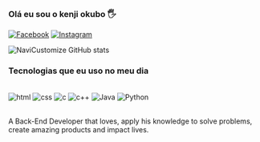 
### Olá eu sou o kenji okubo 🖐️

[![Facebook](https://img.shields.io/badge/Facebook-1877F2?style=for-the-badge&logo=facebook&logoColor=white)](https://www.facebook.com/kenji.okubo.14?mibextid=LQQJ4d)
[![Instagram](https://img.shields.io/badge/Instagram-E4405F?style=for-the-badge&logo=instagram&logoColor=white)](https://www.instagram.com/kenji_okubo?igsh=d3cwcjFlOXdlNzRn&utm_source=qr)

![NaviCustomize GitHub stats](https://github-readme-stats.vercel.app/api?username=NaviCustomize&show_icons=true&theme=highcontrast)

### Tecnologias que eu uso no meu dia

<div style="display: inline_block"><br/>
    <img aligh="center" alt="html" src="https://img.shields.io/badge/HTML5-E34F26?style=for-the-badge&logo=html5&logoColor=white" />
<img aligh="center" alt="css" src="https://img.shields.io/badge/CSS3-1572B6?style=for-the-badge&logo=css3&logoColor=white" />
<img aligh="center" alt="c" src="https://img.shields.io/badge/C-00599C?style=for-the-badge&logo=c&logoColor=white" />
<img aligh="center" alt="c++" src="https://img.shields.io/badge/C%2B%2B-00599C?style=for-the-badge&logo=c%2B%2B&logoColor=white" />
<img aligh="center" alt="Java" src="https://img.shields.io/badge/Java-ED8B00?style=for-the-badge&logo=openjdk&logoColor=white" />
<img aligh="center" alt="Python" src="https://img.shields.io/badge/Python-14354C?style=for-the-badge&logo=python&logoColor=white" />
</div><br/>

A Back-End Developer that loves, apply his knowledge to solve problems, create amazing products and impact lives.

